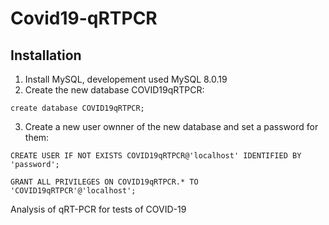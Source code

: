 # Covid19-qRTPCR

## Installation

1. Install MySQL, developement used MySQL 8.0.19
2. Create the new database COVID19qRTPCR:

`create database COVID19qRTPCR;`

3. Create a new user ownner of the new database and set a password for them:

`CREATE USER IF NOT EXISTS COVID19qRTPCR@'localhost' IDENTIFIED BY 'password';`

`GRANT ALL PRIVILEGES ON COVID19qRTPCR.* TO 'COVID19qRTPCR'@'localhost';`

Analysis of qRT-PCR for tests of COVID-19
